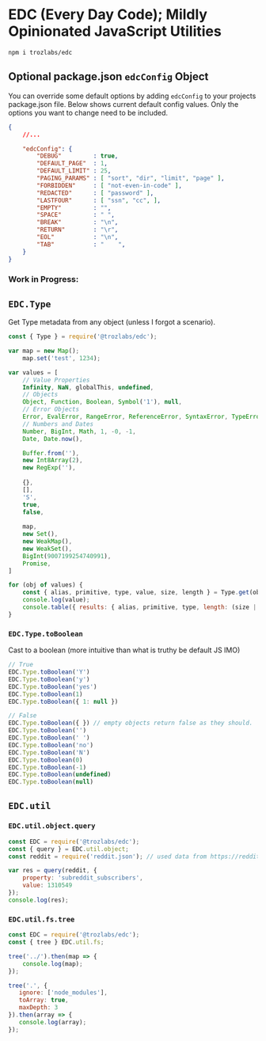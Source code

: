 # EDC (Every Day Code); Mildly Opinionated JavaScript Utilities

```
npm i trozlabs/edc
```


## Optional package.json `edcConfig` Object

You can override some default options by adding `edcConfig` to your projects package.json file. Below shows current default config values. Only the options you want to change need to be included.

```json
{
    //...

    "edcConfig": {
        "DEBUG"         : true,
        "DEFAULT_PAGE"  : 1,
        "DEFAULT_LIMIT" : 25,
        "PAGING_PARAMS" : [ "sort", "dir", "limit", "page" ],
        "FORBIDDEN"     : [ "not-even-in-code" ],
        "REDACTED"      : [ "password" ],
        "LASTFOUR"      : [ "ssn", "cc", ],
        "EMPTY"         : "",
        "SPACE"         : " ",
        "BREAK"         : "\n",
        "RETURN"        : "\r",
        "EOL"           : "\n",
        "TAB"           : "    ",
    }
}
```

### Work in Progress:

## `EDC.Type`

Get Type metadata from any object (unless I forgot a scenario).

```javascript
const { Type } = require('@trozlabs/edc');

var map = new Map();
    map.set('test', 1234);

var values = [
    // Value Properties
    Infinity, NaN, globalThis, undefined,
    // Objects
    Object, Function, Boolean, Symbol('1'), null,
    // Error Objects
    Error, EvalError, RangeError, ReferenceError, SyntaxError, TypeError, URIError,
    // Numbers and Dates
    Number, BigInt, Math, 1, -0, -1,
    Date, Date.now(),

    Buffer.from(''),
    new Int8Array(2),
    new RegExp(''),
    
    {},
    [],
    'S',
    true,
    false,
    
    map,
    new Set(),
    new WeakMap(),
    new WeakSet(),
    BigInt(9007199254740991),
    Promise,
]

for (obj of values) {
    const { alias, primitive, type, value, size, length } = Type.get(obj)
    console.log(value);
    console.table({ results: { alias, primitive, type, length: (size || length) } });
}
```


### `EDC.Type.toBoolean`

Cast to a boolean (more intuitive than what is truthy be default JS IMO)

```javascript
// True
EDC.Type.toBoolean('Y')
EDC.Type.toBoolean('y')
EDC.Type.toBoolean('yes')
EDC.Type.toBoolean(1)
EDC.Type.toBoolean({ 1: null })

// False
EDC.Type.toBoolean({ }) // empty objects return false as they should. 
EDC.Type.toBoolean('')
EDC.Type.toBoolean(' ')
EDC.Type.toBoolean('no')
EDC.Type.toBoolean('N')
EDC.Type.toBoolean(0)
EDC.Type.toBoolean(-1)
EDC.Type.toBoolean(undefined)
EDC.Type.toBoolean(null)
```


## `EDC.util`

### `EDC.util.object.query`

```javascript
const EDC = require('@trozlabs/edc');
const { query } = EDC.util.object;
const reddit = require('reddit.json'); // used data from https://reddit.com/r/popular.json

var res = query(reddit, {
    property: 'subreddit_subscribers',
    value: 1310549
});
console.log(res);
```


### `EDC.util.fs.tree`

```javascript
const EDC = require('@trozlabs/edc');
const { tree } EDC.util.fs;

tree('../').then(map => {
    console.log(map);
});

tree('.', {
   ignore: ['node_modules'],
   toArray: true,
   maxDepth: 3
}).then(array => {
   console.log(array);
});
```